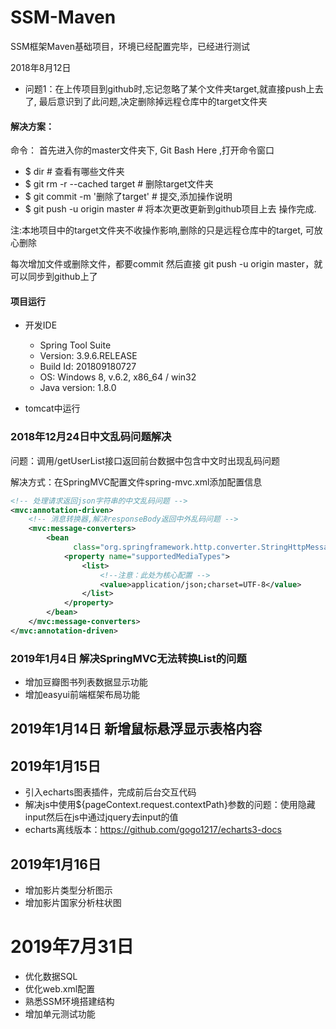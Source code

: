 # SSM-Maven
SSM框架Maven基础项目，环境已经配置完毕，已经进行测试


2018年8月12日
- 问题1：在上传项目到github时,忘记忽略了某个文件夹target,就直接push上去了, 最后意识到了此问题,决定删除掉远程仓库中的target文件夹

#### **解决方案：**

命令：
首先进入你的master文件夹下, Git Bash Here ,打开命令窗口

- $ dir                               # 查看有哪些文件夹
- $ git rm -r --cached target         # 删除target文件夹
- $ git commit -m '删除了target'      # 提交,添加操作说明
- $ git push -u origin master         # 将本次更改更新到github项目上去
操作完成.

注:本地项目中的target文件夹不收操作影响,删除的只是远程仓库中的target, 可放心删除

每次增加文件或删除文件，都要commit 然后直接 git push -u origin master，就可以同步到github上了



#### 项目运行

- 开发IDE

    - Spring Tool Suite 
    - Version: 3.9.6.RELEASE
    - Build Id: 201809180727
    - OS: Windows 8, v.6.2, x86_64 / win32
    - Java version: 1.8.0

- tomcat中运行

### 2018年12月24日中文乱码问题解决

问题：调用/getUserList接口返回前台数据中包含中文时出现乱码问题

解决方式：在SpringMVC配置文件spring-mvc.xml添加配置信息

```xml
<!-- 处理请求返回json字符串的中文乱码问题 -->
<mvc:annotation-driven>
    <!-- 消息转换器,解决responseBody返回中外乱码问题 -->
    <mvc:message-converters>
        <bean
              class="org.springframework.http.converter.StringHttpMessageConverter">
            <property name="supportedMediaTypes">
                <list>
                    <!--注意：此处为核心配置 -->
                    <value>application/json;charset=UTF-8</value>
                </list>
            </property>
        </bean>
    </mvc:message-converters>
</mvc:annotation-driven>

```

### 2019年1月4日 解决SpringMVC无法转换List的问题
- 增加豆瓣图书列表数据显示功能
- 增加easyui前端框架布局功能

## 2019年1月14日 新增鼠标悬浮显示表格内容

## 2019年1月15日
-  引入echarts图表插件，完成前后台交互代码
- 解决js中使用${pageContext.request.contextPath}参数的问题：使用隐藏input然后在js中通过jquery去input的值
- echarts离线版本：https://github.com/gogo1217/echarts3-docs

## 2019年1月16日
- 增加影片类型分析图示
- 增加影片国家分析柱状图

# 2019年7月31日
- 优化数据SQL
- 优化web.xml配置
- 熟悉SSM环境搭建结构
- 增加单元测试功能